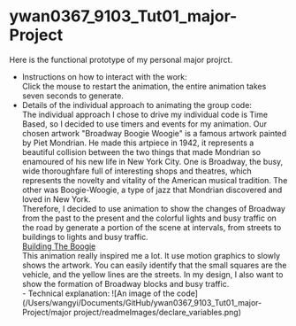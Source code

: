 # ywan0367_9103_Tut01_major-Project
Here is the functional prototype of my personal major projrct. 
- Instructions on how to interact with the work:
<br>Click the mouse to restart the animation, the entire animation takes seven seconds to generate.
- Details of the individual approach to animating the group code:
<br>The individual approach I chose to drive my individual code is Time Based, so I decided to use timers and events for my animation. Our chosen artwork "Broadway Boogie Woogie" is a famous artwork painted by Piet Mondrian. He made this artpiece in 1942, it represents a beautiful collision between the two things that made Mondrian so enamoured of his new life in New York City. One is Broadway, the busy, wide thoroughfare full of interesting shops and theatres, which represents the novelty and vitality of the American musical tradition. The other was Boogie-Woogie, a type of jazz that Mondrian discovered and loved in New York. 
<br>Therefore, I decided to use animation to show the changes of Broadway from the past to the present and the colorful lights and busy traffic on the road by generate a portion of the scene at intervals, from streets to buildings to lights and busy traffic.
<br>[Building The Boogie](https://www.youtube.com/watch?v=XsLeg7DhZmw)
<br>This animation really inspired me a lot. It use motion graphics to slowly shows the artwork. You can easily identify that the small squares are the vehicle, and the yellow lines are the streets. In my design, I also want to show the formation of Broadway blocks and busy traffic.
<br>- Technical explanation:
![An image of the code](/Users/wangyi/Documents/GitHub/ywan0367_9103_Tut01_major-Project/major project/readmeImages/declare_variables.png)